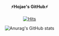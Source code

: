 <div align="center">
  <h4>⚡Hojae's GitHub⚡</h4>

[![Hits](https://hits.seeyoufarm.com/api/count/incr/badge.svg?url=https%3A%2F%2Fgithub.com%2Fleospurs&count_bg=%236F3DC8&title_bg=%23292323&icon=github.svg&icon_color=%23E7E7E7&title=GitHub&edge_flat=false)](https://hits.seeyoufarm.com)                                          

![Anurag's GitHub stats](https://github-readme-stats.vercel.app/api?username=anuraghazra&show_icons=true&theme=radical)


